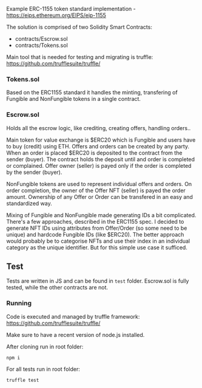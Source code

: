 Example ERC-1155 token standard implementation - https://eips.ethereum.org/EIPS/eip-1155

The solution is comprised of two Solidity Smart Contracts:
 - contracts/Escrow.sol
 - contracts/Tokens.sol

Main tool that is needed for testing and migrating is truffle:
https://github.com/trufflesuite/truffle/

### Tokens.sol
Based on the ERC1155 standard it handles the minting, transfering of Fungible and NonFungible tokens in a single contract.

### Escrow.sol
Holds all the escrow logic, like crediting, creating offers, handling orders..

Main token for value exchange is $ERC20 which is Fungible and users have to buy (credit) using ETH. Offers and orders can be created by any party. When an order is placed $ERC20 is deposited to the contract from the sender (buyer). The contract holds the deposit until and order is completed or complained. Offer owner (seller) is payed only if the order is completed by the sender (buyer).

NonFungible tokens are used to represent individual offers and orders. On order completion, the owner of the Offer NFT (seller) is payed the order amount.
Ownership of any Offer or Order can be transfered in an easy and standardized way.

Mixing of Fungible and NonFungible made generating IDs a bit complicated. There's a few approaches, described in the ERC1155 spec. I decided to generate NFT IDs using attributes from Offer/Order (so some need to be unique) and hardcode Fungible IDs (like $ERC20). The better approach would probably be to categorise NFTs and use their index in an individual category as the unique identifier. But for this simple use case it sufficed.

## Test
Tests are written in JS and can be found in `test` folder. Escrow.sol is fully tested, while the other contracts are not.

### Running

Code is executed and managed by truffle framework:
https://github.com/trufflesuite/truffle/

Make sure to have a recent version of node.js installed.

After cloning run in root folder:
```
npm i
```

For all tests run in root folder:

```
truffle test
```